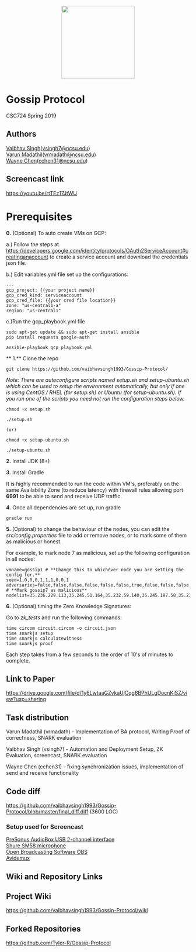 <p align="center">
  <img width="200" height="200" src="https://upload.wikimedia.org/wikipedia/commons/e/e1/North_Carolina_State_University_Athletic_logo.svg">
</p>

# Gossip Protocol
CSC724 Spring 2019

## Authors
[Vaibhav Singh](https://github.ncsu.edu/vsingh7)(vsingh7@ncsu.edu) <br>
[Varun Madathil](https://github.ncsu.edu/vrmadath)(vrmadath@ncsu.edu) <br>
[Wayne Chen](https://github.ncsu.edu/cchen31)(cchen31@ncsu.edu) <br>

## Screencast link
https://youtu.be/rtTEz17JtWU
</details>

# Prerequisites

**0.** (Optional) To auto create VMs on GCP:

  a.) Follow the steps at https://developers.google.com/identity/protocols/OAuth2ServiceAccount#creatinganaccount to create a service account and download the credentials json file.
  
  b.) Edit variables.yml file set up the configurations:
  
  ```
 ---
gcp_project: {{your project name}}
gcp_cred_kind: serviceaccount 
gcp_cred_file: {{your cred file location}}
zone: "us-central1-a"
region: "us-central1" 
  ```
  
  c.)Run the gcp_playbook.yml file  
  
```
sudo apt-get update && sudo apt-get install ansible
pip install requests google-auth

ansible-playbook gcp_playbook.yml

```

** 1.** Clone the repo
```
git clone https://github.com/vaibhavsingh1993/Gossip-Protocol/
```

*Note: There are autoconfigure scripts named setup.sh and setup-ubuntu.sh which can be used to setup the environment automatically, but only if one is using CentOS / RHEL (for setup.sh) or Ubuntu (for setup-ubuntu.sh). If you run one of the scripts you need not run the configuration steps below.*

```
chmod +x setup.sh

./setup.sh

(or)

chmod +x setup-ubuntu.sh

./setup-ubuntu.sh

```

**2.** Install JDK (8+)

**3.** Install Gradle

It is highly recommended to run the code within VM's, preferably on the same Availability Zone (to reduce latency) with firewall rules allowing port **6991** to be able to send and receive UDP traffic. 



**4.** Once all dependencies are set up, run gradle
```
gradle run
```

**5.** (Optional) to change the behaviour of the nodes, you can edit the *src/config.properties* file to add or remove nodes, or to mark some of them as malicious or honest.

For example, to mark node 7 as malicious, set up the following configuration in all nodes:
```
vmname=gossip1 # **Change this to whichever node you are setting the config for.**
seed=1,0,0,0,1,1,1,0,0,1
adversaries=false,false,false,false,false,false,true,false,false,false # **Mark gossip7 as malicious**
nodelist=35.236.229.113,35.245.51.164,35.232.59.140,35.245.197.58,35.230.171.17,35.236.248.199,35.245.215.147,35.222.93.8,35.226.235.222,35.192.191.106
```

**6.** (Optional) timing the Zero Knowledge Signatures:

Go to *zk_tests* and run the following commands:

```
time circom circuit.circom -o circuit.json
time snarkjs setup
time snarkjs calculatewitness
time snarkjs proof
```
Each step takes from a few seconds to the order of 10's of minutes to complete.

## Link to Paper
https://drive.google.com/file/d/1y6LwtaaGZvkaUjCqg6BPhULgDocnKiSZ/view?usp=sharing
## Task distribution


Varun Madathil (vrmadath) - Implementation of BA protocol, Writing Proof of correctness, SNARK evaluation

Vaibhav Singh (vsingh7) - Automation and Deployment Setup, ZK Evaluation, screencast, SNARK evaluation

Wayne Chen (cchen31) - fixing synchronization issues, implementation of send and receive functionality

</details>

## Code diff
https://github.com/vaibhavsingh1993/Gossip-Protocol/blob/master/final_diff.diff
(3600 LOC)


### Setup used for Screencast
[PreSonus AudioBox USB 2-channel interface](https://www.amazon.com/PreSonus-AudioBox-USB-Audio-Interface/dp/B00154KSA2) <br>
[Shure SM58 microphone](https://www.shure.com/en-US/products/microphones/sm58) <br>
[Open Broadcasting Software OBS](https://obsproject.com/) <br>
[Avidemux](http://avidemux.sourceforge.net/) <br>


## Wiki and Repository Links

## Project Wiki
https://github.com/vaibhavsingh1993/Gossip-Protocol/wiki

## Forked Repositories
https://github.com/Tyler-R/Gossip-Protocol
